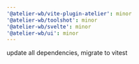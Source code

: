 ```yaml
---
'@atelier-wb/vite-plugin-atelier': minor
'@atelier-wb/toolshot': minor
'@atelier-wb/svelte': minor
'@atelier-wb/ui': minor
---
```


update all dependencies, migrate to vitest
